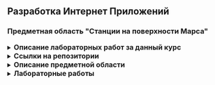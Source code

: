 ## Разработка Интернет Приложений
### Предметная область "Станции на поверхности Марса"

<details style="font-size: 14px;">
<summary>
<span style="font-size: 16px; font-weight: bold;">Описание лабораторных работ за данный курс</span>
</summary>

В рамках практических работ по курсу необходимо каждому разработать заявочную систему на услуги по своей предметной
области. Система состоит из веб-сервиса, фронтенд приложения, нативного приложения и второго асинхронного сервиса.

У каждого своя предметная область на весь курс: бронирование отелей, билетов в театр/кинотеатр, онлайн-магазин по
вариантам, тему выбирать из списка ниже. По каждой теме есть ключевой процесс, в котором `пользователь`
оформляет `заявки`, в которой может быть несколько `услуг`. Также есть `модератор`, который может редактировать
список `услуг` и одобрять `заявки`. От предметной области зависят: названия ролей пользователей, названия
сущностей `услуг` и `заявок`, список полей для них, возможные статусы и изменяемые в них поля. В `нативном приложении`
нужно реализовать интерфейс `гостя` - только просмотр `услуг`.

Основной вариант лабораторных по бэкенду - это Django и `Go`. Но можно выполнять также на `Java`, `C#` и `Node.js`, при
выполнении условия лабораторных работ. Для фронтенда только `React`+`Redux`+`axios`+`React-Bootstrap`

Каждая лабораторная - это `sprint`, этап разработки по `agile`, под каждую отдельная именованная по теме ветка в `git`.
Всего 4 репозитория: под каждый бекенд, фронтенд и нативное приложение. Каждая работа демонстрируется и защищается
отдельно. При защите необходимо продемонстрировать работу приложения по своей теме, UML диаграмму из `StarUML`,
репозиторий github с кодом и ответить на вопросы. По первому модулю необходимо также сделать ТЗ, а по второму отчет по
курсу - РПЗ.

</details>

<details>
<summary>
<span style="font-size: 16px; font-weight: bold;">Ссылки на репозитории</span>
</summary>

- [<span style="font-size: 14px; font-weight: bold;">Frontend:</span> <span style="font-size: 14px;">MarsStationFrontend</span>](https://github.com/RedAlexDad/MarsStationFrontend)
- [<span style="font-size: 14px; font-weight: bold;">Native Application:</span> <span style="font-size: 14px;">MarsStationNativeApplication</span>](https://github.com/RedAlexDad/MarsStationNativeApplication)
- [<span style="font-size: 14px; font-weight: bold;">AsyncService:</span> <span style="font-size: 14px;">MarsStationAsynchronousWebService</span>](https://github.com/RedAlexDad/MarsStationAsynchronousWebService)

</details>

<details style="font-size: 14px;">
<summary>
<span style="font-size: 16px; font-weight: bold;">Описание предметной области</span>
</summary>

В свете быстрого развития космических исследований и увеличения глобальных вызовов, таких как ограниченные ресурсы Земли
и перспективное уменьшение доступных земельных участков, вопрос колонизации Марса становится неотложным. Помимо
исчерпания природных ресурсов, существует растущая необходимость в поиске новых территорий для жизни и развития
человечества в долгосрочной перспективе.

Создание веб-приложения для автоматизации формирования и управления марсианскими станциями приобретает уникальное
значение. Эта система не только направлена на эффективное взаимодействие между участниками, включая модераторов и
сотрудников, но и адаптирована к современным тенденциям и фантастическим перспективам освоения Марса. В конечном итоге,
она открывает возможность не только для решения текущих проблем, но и для воплощения фантастических идей о будущем
человечества за пределами Земли.

Целью работы является разработка системы для управления марсианскими станциями с учетом услуг и заявок с целью
обеспечения эффективной координации и управления объектами на поверхности Марса.

Система предназначена для гостей, сотрудников и модераторов. Для получения доступа к формированию заявки автоматической
марсианской станции гостям необходимо зарегистрироваться, затем авторизировать свою созданную учетную запись и
сформировать заявку, выбрав понравившиеся географические объекты. Данная система предоставляет автоматизированный способ
создания, учета и ведения заявок, и позволяет модераторам принимать или отменить заявки. Модераторы имеют возможность
редактировать или создать новые географические объекты.

</details>

<details>
<summary>
<span style="font-size: 16px; font-weight: bold;">Лабораторные работы</span>
</summary>

- [<span style="font-size: 14px; font-weight: bold;">1:</span> <span style="font-size: 14px;">Базовый интерфейс системы</span>](https://github.com/RedAlexDad/MarsStationBackend/tree/SSR)
- [<span style="font-size: 14px; font-weight: bold;">2:</span> <span style="font-size: 14px;">Структура БД PostgreSQL</span>](https://github.com/RedAlexDad/MarsStationBackend/tree/DB_ORM)
- [<span style="font-size: 14px; font-weight: bold;">3:</span> <span style="font-size: 14px;">REST API</span>](https://github.com/RedAlexDad/MarsStationBackend/tree/REST_API)
- [<span style="font-size: 14px; font-weight: bold;">5:</span> <span style="font-size: 14px;">Аутентификация/авторизация/регистрация, SWAGGER</span>](https://github.com/RedAlexDad/MarsStationBackend/tree/SWAGGER)
- [<span style="font-size: 14px; font-weight: bold;">8:</span> <span style="font-size: 14px;">Асинхронный веб-сервис</span>](https://github.com/RedAlexDad/MarsStationBackend/tree/ASYNC)

</details>
